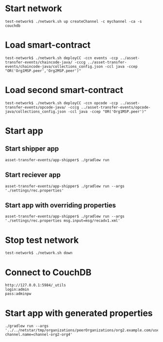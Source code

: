 # Start network
```
test-network$ ./network.sh up createChannel -c mychannel -ca -s couchdb
```

# Load smart-contract
```
test-network$ ./network.sh deployCC -ccn events -ccp ../asset-transfer-events/chaincode-java/ -cccg ../asset-transfer-events/chaincode-java/collections_config.json -ccl java -ccep "OR('Org1MSP.peer','Org2MSP.peer')"
```

# Load second smart-contract
```
test-network$ ./network.sh deployCC -ccn opcode -ccp ../asset-transfer-events/opcode-java/ -cccg ../asset-transfer-events/opcode-java/collections_config.json -ccl java -ccep "OR('Org1MSP.peer')"
```

# Start app
## Start shipper app
```
asset-transfer-events/app-shipper$ ./gradlew run
```

## Start reciever app
```
asset-transfer-events/app-shipper$ ./gradlew run --args './settings/rec.properties'
```

## Start app with overriding properties
```
asset-transfer-events/app-shipper$ ./gradlew run --args './settings/rec.properties msg.input=msg/recadv1.xml'
```

# Stop test network
```
test-network$ ./network.sh down   
```

# Connect to CouchDB
```
http://127.0.0.1:5984/_utils
login:admin
pass:adminpw
```

# Start app with generated properties
```
./gradlew run --args '../../netstar/tmp/organizations/peerOrganizations/org2.example.com/users/User1@org2.example.com/app.properties channel.name=channel-org2-org4'
```
